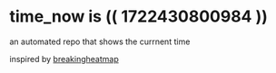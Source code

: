 # time_now is (( 1722430800984 ))

an automated repo that shows the currnent time

inspired by [breakingheatmap](https://github.com/breakingheatmap/breakingheatmap)
